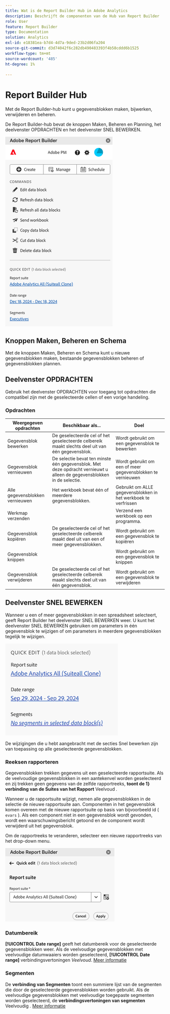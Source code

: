 ```yaml
---
title: Wat is de Report Builder Hub in Adobe Analytics
description: Beschrijft de componenten van de Hub van Report Builder
role: User
feature: Report Builder
type: Documentation
solution: Analytics
exl-id: e18381ea-b7d4-4d7a-9ded-23b2d06fa204
source-git-commit: d3d74042f6c282db490483393f4b58cddd6b1525
workflow-type: tm+mt
source-wordcount: '485'
ht-degree: 1%

---
```


# Report Builder Hub

Met de Report Builder-hub kunt u gegevensblokken maken, bijwerken, verwijderen en beheren.

De Report Builder-hub bevat de knoppen Maken, Beheren en Planning, het deelvenster OPDRACHTEN en het deelvenster SNEL BEWERKEN.

<img src="./assets/hub51.png" alt="Report Builder Hub"/>


## Knoppen Maken, Beheren en Schema

Met de knoppen Maken, Beheren en Schema kunt u nieuwe gegevensblokken maken, bestaande gegevensblokken beheren of gegevensblokken plannen.

## Deelvenster OPDRACHTEN

Gebruik het deelvenster OPDRACHTEN voor toegang tot opdrachten die compatibel zijn met de geselecteerde cellen of een vorige handeling.

### Opdrachten

| Weergegeven opdrachten | Beschikbaar als... | Doel |
|------|------------------|--------|
| Gegevensblok bewerken | De geselecteerde cel of het geselecteerde celbereik maakt slechts deel uit van één gegevensblok. | Wordt gebruikt om een gegevensblok te bewerken |
| Gegevensblok vernieuwen | De selectie bevat ten minste één gegevensblok. Met deze opdracht vernieuwt u alleen de gegevensblokken in de selectie. | Wordt gebruikt om een of meer gegevensblokken te vernieuwen |
| Alle gegevensblokken vernieuwen | Het werkboek bevat één of meerdere gegevensblokken. | Gebruikt om ALLE gegevensblokken in het werkboek te verfrissen |
| Werkmap verzenden |   | Verzend een werkboek op een programma. |
| Gegevensblok kopiëren | De geselecteerde cel of het geselecteerde celbereik maakt deel uit van een of meer gegevensblokken. | Wordt gebruikt om een gegevensblok te kopiëren |
| Gegevensblok knippen |   | Wordt gebruikt om een gegevensblok te knippen |
| Gegevensblok verwijderen | De geselecteerde cel of het geselecteerde celbereik maakt slechts deel uit van één gegevensblok. | Wordt gebruikt om een gegevensblok te verwijderen |

## Deelvenster SNEL BEWERKEN

Wanneer u een of meer gegevensblokken in een spreadsheet selecteert, geeft Report Builder het deelvenster SNEL BEWERKEN weer. U kunt het deelvenster SNEL BEWERKEN gebruiken om parameters in één gegevensblok te wijzigen of om parameters in meerdere gegevensblokken tegelijk te wijzigen.

![ Snel geeft paneel in Report Builder uit ](./assets/hub2.png)

De wijzigingen die u hebt aangebracht met de secties Snel bewerken zijn van toepassing op alle geselecteerde gegevensblokken.

### Reeksen rapporteren

Gegevensblokken trekken gegevens uit een geselecteerde rapportsuite. Als de veelvoudige gegevensblokken in een aantekenvel worden geselecteerd en zij trekken geen gegevens van de zelfde rapportreeks, **toont de 1} verbinding van de Suites van het Rapport** Veelvoud *.*

Wanneer u de rapportsuite wijzigt, nemen alle gegevensblokken in de selectie de nieuwe rapportsuite aan. Componenten in het gegevensblok komen overeen met de nieuwe rapportsuite op basis van bijvoorbeeld id ( ```evars``` ). Als een component niet in een gegevensblok wordt gevonden, wordt een waarschuwingsbericht getoond en de component wordt verwijderd uit het gegevensblok.

Om de rapportreeks te veranderen, selecteer een nieuwe rapportreeks van het drop-down menu.

![ de Hub van Report Builder die het drop-down menu van de rapportreeks toont.](./assets/image16.png)

### Datumbereik

**[!UICONTROL Date range]** geeft het datumbereik voor de geselecteerde gegevensblokken weer. Als de veelvoudige gegevensblokken met veelvoudige datumwaaiers worden geselecteerd, **[!UICONTROL Date range]** verbindingsvertoningen *Veelvoud*. [Meer informatie](/help/analyze/report-builder/select-date-range.md)

### Segmenten

De **verbinding van Segmenten** toont een summiere lijst van de segmenten die door de geselecteerde gegevensblokken worden gebruikt. Als de veelvoudige gegevensblokken met veelvoudige toegepaste segmenten worden geselecteerd, de **verbindingsvertoningen van segmenten** Veelvoudig *.* [Meer informatie](/help/analyze/report-builder/work-with-segments.md)
